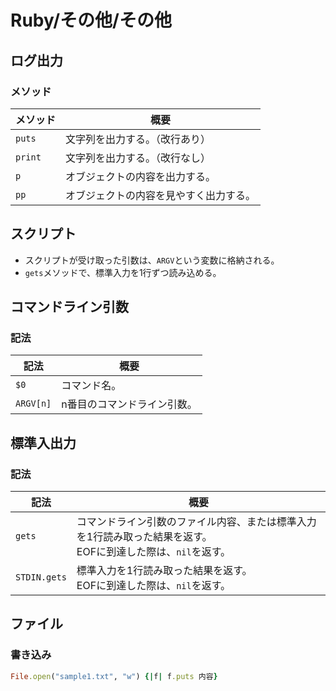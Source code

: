 # Ruby/その他/その他

## ログ出力

### メソッド

| メソッド | 概要                                   |
| -------- | -------------------------------------- |
| `puts`   | 文字列を出力する。（改行あり）         |
| `print`  | 文字列を出力する。（改行なし）         |
| `p`      | オブジェクトの内容を出力する。         |
| `pp`     | オブジェクトの内容を見やすく出力する。 |

## スクリプト

- スクリプトが受け取った引数は、`ARGV`という変数に格納される。
- `gets`メソッドで、標準入力を1行ずつ読み込める。

## コマンドライン引数

### 記法

| 記法      | 概要                        |
| --------- | --------------------------- |
| `$0`      | コマンド名。                |
| `ARGV[n]` | n番目のコマンドライン引数。 |

## 標準入出力

### 記法

| 記法         | 概要                                                         |
| ------------ | ------------------------------------------------------------ |
| `gets`       | コマンドライン引数のファイル内容、または標準入力を1行読み取った結果を返す。<br />EOFに到達した際は、`nil`を返す。 |
| `STDIN.gets` | 標準入力を1行読み取った結果を返す。<br />EOFに到達した際は、`nil`を返す。 |

## ファイル

### 書き込み

```ruby
File.open("sample1.txt", "w") {|f| f.puts 内容}
```
